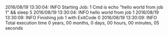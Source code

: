 2016/08/19 13:30:04: INFO Starting Job: 1 
Cmd is echo "hello world from job 1" && sleep 5
 2016/08/19 13:30:04: INFO hello world from job 1
 2016/08/19 13:30:09: INFO Finishing job 1 with ExitCode 0
 2016/08/19 13:30:09: INFO Total execution time 0 years, 00 months, 0 days, 00 hours, 00 minutes, 05 seconds
 